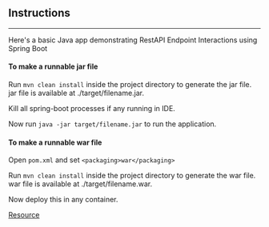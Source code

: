 ## Instructions
---
Here's a basic Java app demonstrating RestAPI Endpoint Interactions using Spring Boot

#### To make a runnable jar file
Run `mvn clean install` inside the project directory to generate the jar file. jar file is available at ./target/filename.jar.

Kill all spring-boot processes if any running in IDE.

Now run `java -jar target/filename.jar` to run the application.

#### To make a runnable war file

Open `pom.xml` and set `<packaging>war</packaging>`

Run `mvn clean install` inside the project directory to generate the war file. war file is available at ./target/filename.war.

Now deploy this in any container.

[Resource](https://javabrains.io/courses/spring_bootquickstart/)
